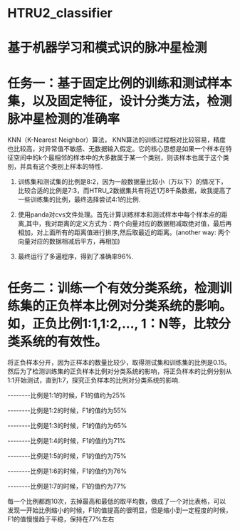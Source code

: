 # HTRU2_classifier

# 基于机器学习和模式识的脉冲星检测

# 任务一：基于固定比例的训练和测试样本集，以及固定特征，设计分类方法，检测脉冲星检测的准确率
KNN（K-Nearest Neighbor）算法， KNN算法的训练过程相对比较容易，精度也比较高，对异常值不敏感、无数据输入假定。它的核心思想是如果一个样本在特征空间中的k个最相邻的样本中的大多数属于某一个类别，则该样本也属于这个类别，并具有这个类别上样本的特性.

1. 训练集和测试集的比例是8:2，因为一般数据量比较小（万以下）的情况下，比较合适的比例是7:3，而HTRU_2数据集共有将近1万8千条数据，故我提高了一些训练集的比例，最终选择尝试4:1的比例.

2. 使用panda对cvs文件处理。首先计算训练样本和测试样本中每个样本点的距离,其中，我对距离的定义方式为：两个向量对应的数据相减取绝对值，最后再相加，对上面所有的距离值进行排序,然后取最近的距离。(another way: 两个向量对应的数据相减后平方，再相加)

3. 最终运行了多遍程序，得到了准确率96%.

# 任务二：训练一个有效分类系统，检测训练集的正负样本比例对分类系统的影响。如，正负比例1:1,1:2,…, 1：N等，比较分类系统的有效性。
将正负样本分开，因为正样本的数量比较少，取得测试集和训练集的比例是0.15。然后为了检测训练集的正负样本比例对分类系统的影响，将正负样本的比例分别从1:1开始测试，直到1:7，探究正负样本的比例对分类系统的影响.

--------比例是1:1的时候，F1的值约为25%

--------比例是1:2的时候，F1的值约为55%

--------比例是1:3的时候，F1的值约为65%

--------比例是1:4的时候，F1的值约为71%

--------比例是1:5的时候，F1的值约为75%

--------比例是1:6的时候，F1的值约为76%

--------比例是1:7的时候，F1的值约为77%

每一个比例都跑10次，去掉最高和最低的取平均数，做成了一个对比表格，可以发现一开始比例缩小的时候，F1的值提高的很明显，但是缩小到一定程度的时候，F1的值慢慢趋于平稳，保持在77%左右
